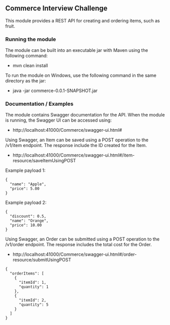 ## Commerce Interview Challenge

This module provides a REST API for creating and ordering items, such as fruit.

### Running the module

The module can be built into an executable jar with Maven using the following command: 
- mvn clean install

To run the module on Windows, use the following command in the same directory as the jar: 
- java -jar commerce-0.0.1-SNAPSHOT.jar

### Documentation / Examples 

The module contains Swagger documentation for the API. When the module is running, the Swagger UI can be accessed using:
- http://localhost:41000/Commerce/swagger-ui.html#

Using Swagger, an Item can be saved using a POST operation to the /v1/item endpoint.  The response include the ID created for the Item.
- http://localhost:41000/Commerce/swagger-ui.html#/item-resource/saveItemUsingPOST

Example payload 1:

```
{
  "name": "Apple",
  "price": 5.00
}
```

Example payload 2:

```
{
  "discount": 0.5,
  "name": "Orange",
  "price": 10.00
}
```

Using Swagger, an Order can be submitted using a POST operation to the /v1/order endpoint.  The response includes the total cost for the Order.
- http://localhost:41000/Commerce/swagger-ui.html#/order-resource/submitUsingPOST

```
{
  "orderItems": [
    {
      "itemId": 1,
      "quantity": 1
    },
    {
      "itemId": 2,
      "quantity": 5
    }
  ]
}
```